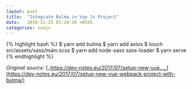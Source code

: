 ```yaml
---
layout: post
title:  "Integrate Bulma in Vue Js Project"
date:   2018-11-25 01:20:36 +0545
categories: vuejs
---
```



{% highlight bash %}
$ yarn add bulma
$ yarn add axios
$ touch src/assets/sass/main.scss
$ yarn add node-sass sass-loader
$ yarn serve
{% endhighlight %}

_Original source:_ [_https://dev-notes.eu/2017/07/setup-new-vue..._](https://dev-notes.eu/2017/07/setup-new-vue-webpack-project-with-bulma/)

